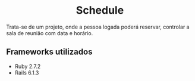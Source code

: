 <h1 align="center">Schedule</h1>

Trata-se de um projeto, onde a pessoa logada poderá reservar, controlar a sala de reunião com data e horário.

## Frameworks utilizados

- Ruby 2.7.2
- Rails 6.1.3

